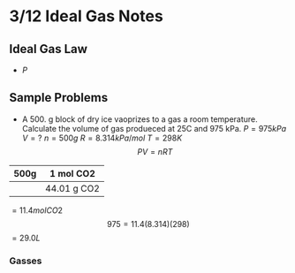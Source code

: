 # 3/12 Ideal Gas Notes
## Ideal Gas Law
- $P$
## Sample Problems
- A 500. g block of dry ice vaoprizes to a gas a room temperature. Calculate the volume of gas produeced at 25C and 975 kPa.
$P = 975 kPa$
$V = ?$
$n = 500g$
$R = 8.314 kPa/mol$
$T = 298K$
$$ PV = nRT $$

| 500g | 1 mol CO2 |
|--|--|
| | 44.01 g CO2 |
$= 11.4 mol CO2$
$$975 = 11.4(8.314)(298)$$
$= 29.0L$
### Gasses




<!--stackedit_data:
eyJoaXN0b3J5IjpbLTE3MTM2MzAwLDQ2MzY2NTAyM119
-->